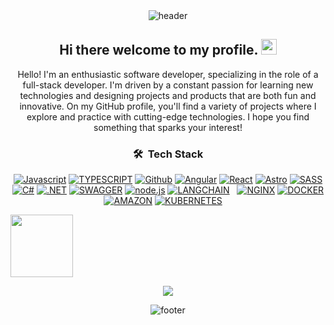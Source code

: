 <div align="center" width="100">
  <img src="https://capsule-render.vercel.app/api?color=0:1408d0,50:0860d0,100:08c4d0&height=250&section=header&text=Raul%20Developer%20&fontSize=30&type=waving&fontColor=fefefe&&animation=fadeIn"
  alt="header"/>
</div>



<div align="center">
  
  ## Hi there welcome to my profile. <img src="https://media.giphy.com/media/hvRJCLFzcasrR4ia7z/giphy.gif" width="25px"> 

  

  Hello! I'm an enthusiastic software developer, specializing in the role of a full-stack developer. I'm driven by a constant passion for learning new technologies and designing projects and products that are both fun and innovative. On my GitHub profile, you'll find a variety of projects where I explore and practice with cutting-edge technologies. I hope you find something that sparks your interest!


### 🛠 &nbsp;Tech Stack

<a href='https://developer.mozilla.org/es/docs/Web/JavaScript' target="_blank"><img alt='Javascript' src='https://img.shields.io/badge/Javascript-100000?style=for-the-badge&logo=Javascript&logoColor=white&labelColor=black&color=black'/></a>
<a href='https://www.typescriptlang.org/' target="_blank"><img alt='TYPESCRIPT' src='https://img.shields.io/badge/TYPESCRIPT-100000?style=for-the-badge&logo=TYPESCRIPT&logoColor=white&labelColor=black&color=black'/></a>
<a href='https://github.com/' target="_blank"><img alt='Github' src='https://img.shields.io/badge/Github-100000?style=for-the-badge&logo=Github&logoColor=white&labelColor=black&color=black'/></a>
<a href='https://angular.dev/' target="_blank"><img alt='Angular' src='https://img.shields.io/badge/Angular-100000?style=for-the-badge&logo=Angular&logoColor=white&labelColor=black&color=black'/></a>
<a href='https://es.react.dev/' target="_blank"><img alt='React' src='https://img.shields.io/badge/React-100000?style=for-the-badge&logo=React&logoColor=white&labelColor=black&color=black'/></a>
<a href='https://astro.build/' target="_blank"><img alt='Astro' src='https://img.shields.io/badge/Astro-100000?style=for-the-badge&logo=Astro&logoColor=white&labelColor=black&color=black'/></a>
<a href='https://getbem.com/' target="_blank"><img alt='SASS' src='https://img.shields.io/badge/CSS_/ SASS-100000?style=for-the-badge&logo=SASS&logoColor=white&labelColor=black&color=black'/></a>
<a href='https://es.wikipedia.org/wiki/C_Sharp' target="_blank"><img alt='C#' src='https://img.shields.io/badge/CSAHRP-100000?style=for-the-badge&logo=C#&logoColor=white&labelColor=black&color=black'/></a>
<a href='https://dotnet.microsoft.com/en-us/download' target="_blank"><img alt='.NET' src='https://img.shields.io/badge/NET_CORE-100000?style=for-the-badge&logo=.NET&logoColor=white&labelColor=black&color=black'/></a>
<a href='https://swagger.io/' target="_blank"><img alt='SWAGGER' src='https://img.shields.io/badge/SWAGGER-100000?style=for-the-badge&logo=SWAGGER&logoColor=white&labelColor=black&color=black'/></a>
<a href='https://nodejs.org/en/' target="_blank"><img alt='node.js' src='https://img.shields.io/badge/NODE_JS-100000?style=for-the-badge&logo=node.js&logoColor=white&labelColor=black&color=black'/></a>
<a href='https://www.langchain.com/' target="_blank"><img alt='LANGCHAIN' src='https://img.shields.io/badge/LANGCHAIN-100000?style=for-the-badge&logo=LANGCHAIN&logoColor=white&labelColor=black&color=black'/></a>
<a href='https://es.wikipedia.org/wiki/SQL' target="_blank"><img alt='' src='https://img.shields.io/badge/SQL-100000?style=for-the-badge&logo=&logoColor=white&labelColor=black&color=black'/></a>
<a href='https://www.mysql.com/' target="_blank"><img alt='' src='https://img.shields.io/badge/MSQL-100000?style=for-the-badge&logo=&logoColor=white&labelColor=black&color=black'/></a>
<a href='https://nginx.org/en/' target="_blank"><img alt='NGINX' src='https://img.shields.io/badge/NGINX-100000?style=for-the-badge&logo=NGINX&logoColor=white&labelColor=black&color=black'/></a>
<a href='https://www.docker.com/' target="_blank"><img alt='DOCKER' src='https://img.shields.io/badge/DOCKER-100000?style=for-the-badge&logo=DOCKER&logoColor=white&labelColor=black&color=black'/></a>
<a href='https://aws.amazon.com/es/free/?gclid=CjwKCAjw9p24BhB_EiwA8ID5BkctYpKuQPbTAZvFFT2pBdQb6v1fQ6KqAK4nlZPuZq6P_GV98avy-RoC_aAQAvD_BwE&trk=307cde03-1180-48b3-a852-0fd87ed68ac8&sc_channel=ps&ef_id=CjwKCAjw9p24BhB_EiwA8ID5BkctYpKuQPbTAZvFFT2pBdQb6v1fQ6KqAK4nlZPuZq6P_GV98avy-RoC_aAQAvD_BwE:G:s&s_kwcid=AL!4422!3!646924982326!e!!g!!aws!19636893789!147195440153&all-free-tier.sort-by=item.additionalFields.SortRank&all-free-tier.sort-order=asc&awsf.Free%20Tier%20Types=*all&awsf.Free%20Tier%20Categories=*all' target="_blank"><img alt='AMAZON' src='https://img.shields.io/badge/AWS-100000?style=for-the-badge&logo=AMAZON&logoColor=white&labelColor=black&color=black'/></a>
<a href='https://kubernetes.io/es/' target="_blank"><img alt='KUBERNETES' src='https://img.shields.io/badge/KUBERNETES-100000?style=for-the-badge&logo=KUBERNETES&logoColor=white&labelColor=black&color=black'/></a>
<a href='https://azure.microsoft.com/es-mx/free/search/?ef_id=_k_CjwKCAjw9p24BhB_EiwA8ID5Blke58exIMFLyfQwlPMia9O6-RO35tQbAVOyMwSkffBriHrB-hn7jhoC2YMQAvD_BwE_k_&OCID=AIDcmmxotgtm93_SEM__k_CjwKCAjw9p24BhB_EiwA8ID5Blke58exIMFLyfQwlPMia9O6-RO35tQbAVOyMwSkffBriHrB-hn7jhoC2YMQAvD_BwE_k_&gad_source=1&gclid=CjwKCAjw9p24BhB_EiwA8ID5Blke58exIMFLyfQwlPMia9O6-RO35tQbAVOyMwSkffBriHrB-hn7jhoC2YMQAvD_BwE' target="_blank"><img alt='' src='https://img.shields.io/badge/Microsoft_Azure-100000?style=for-the-badge&logo=&logoColor=white&labelColor=black&color=black'/></a>
<a href='https://www.redhat.com/es/technologies/cloud-computing/openshift/openshift-ai?sc_cid=7015Y0000048QmdQAE&gad_source=1&gclid=CjwKCAjw9p24BhB_EiwA8ID5Bh_sCA5f5JKDY841k18Qu0Ct5hqGSkj3ttUffJsKrSH7aBc9_Zb2XxoCaW0QAvD_BwE' target="_blank"><img alt='' src='https://img.shields.io/badge/OPEN_SHIFT-100000?style=for-the-badge&logo=&logoColor=white&labelColor=black&color=black'/></a>
<a href='https://www.java.com/es/' target="_blank"><img alt='' src='https://img.shields.io/badge/Sprint_BOOT-100000?style=for-the-badge&logo=&logoColor=white&labelColor=black&color=black'/></a>
<a href='https://www.java.com/es/' target="_blank"><img alt='' src='https://img.shields.io/badge/Spring_BOOT-100000?style=for-the-badge&logo=&logoColor=white&labelColor=black&color=black'/></a>



</div>



<img src="https://media1.tenor.com/m/5GQa-DDifk4AAAAC/yay-yes.gif" width="100px">


<!--profile visit count-->

<div align="center">
  
[![](https://visitcount.itsvg.in/api?id=RAULXDEV&label=Profile%20Views&color=1&icon=8&pretty=false)](https://visitcount.itsvg.in)

</div>

<!-- FOOTER -->
<div align="center" width="100">
  <img src="https://capsule-render.vercel.app/api?color=0:1408d0,50:0860d0,100:08c4d0&height=100&section=footer&fontSize=30&type=waving&fontColor=fefefe"
  alt="footer" />
</div>
